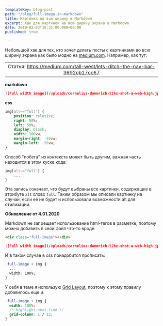 ```yaml
---
templateKey: blog-post
path: "/blog/full-image-in-markdown"
title: Картинка на всю ширину в Markdown
excerpt: Хак для картинок на всю ширину экрана в Markdown
date: 2019-02-03T18:35:00.000+00:00
published: true

---
```

Небольшой хак для тех, кто хочет делать посты с картинками во всю ширину экрана как было модно на [medium.com](https://medium.com).
Например, как тут:
<div class="image-with-caption"></div>

|  |
| :---: |
| Статья: https://medium.com/tall-west/lets-ditch-the-nav-bar-3692cb17cc67 |

**markdown**

```markdown
![Full width image](/uploads/cornelius-dammrich-52hz-shot-a-web-high.jpg)
```

**css**

```css
img[alt~="full"] {
    position: relative;
    right: 50%;
    left: 50%;
    display: block;
    width: 100vw;
    margin-right: -50vw;
    margin-left: -50vw;
}
```

Способ "побега" из контекста может быть другим, важная часть находится в этом куске кода:

```css
img[alt~="full"] {
    ...
}
```

Эта запись означает, что будут выбраны все картинки, содержащие в атрибуте `alt` слово `full`. Таким образом мы описали картинку на случай, если её не будет и использовали возможности alt для стилизации.

**Обновление от 4.01.2020**

Markdown не запрещает использование html-тегов в разметке, поэтому можно добавить в свой файл что-то вроде:

```markdown
<div class="full-image"></div>

![Full width image](/uploads/cornelius-dammrich-52hz-shot-a-web-high.jpg)
```

И в таком случае в css понадобится прописать:

```css
.full-image + img {
  ...
  width: 100%;
}
```

У себя в теме я использую [Grid Layout](https://developer.mozilla.org/ru/docs/Web/CSS/CSS_Grid_Layout/Basic_Concepts_of_Grid_Layout "Grid Layout"), поэтому к этому правилу добавилось еще и:

```css
.full-image + img {
  width: 100%;
  /* highlight-next-line */
  grid-column: 1 / 13;
}
```